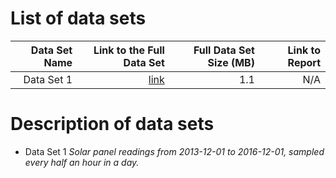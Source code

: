 # List of data sets
|  Data Set Name | Link to the Full Data Set   | Full Data Set Size (MB)  | Link to Report |
| ---:| ---: | ---: | ---: |
| Data Set 1 | [link](https://guschmueds.blob.core.windows.net/datasets/solar.csv) | 1.1 | N/A|

# Description of data sets

* Data Set 1 *Solar panel readings from 2013-12-01 to 2016-12-01,
    sampled every half an hour in a day.*
